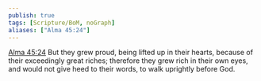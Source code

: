 ```yaml
---
publish: true
tags: [Scripture/BoM, noGraph]
aliases: ["Alma 45:24"]
---
```

[Alma 45:24](https://churchofjesuschrist.org/study/scriptures/bofm/alma/45?lang=eng&id=p24#p24) But they grew proud, being lifted up in their hearts, because of their exceedingly great riches; therefore they grew rich in their own eyes, and would not give heed to their words, to walk uprightly before God.




